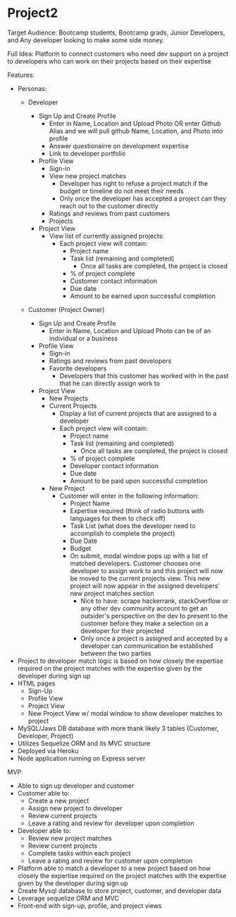 # Project2

Target Audience: Bootcamp students, Bootcamp grads, Junior Developers, and Any developer looking to make some side money.

Full Idea: Platform to connect customers who need dev support on a project to developers who can work on their projects based on their expertise

Features:
* Personas:
  * Developer
    * Sign Up and Create Profile
      * Enter in Name, Location and Upload Photo OR enter Github Alias and we will pull github Name, Location, and Photo into profile
      * Answer questionairre on development expertise
      * Link to developer portfolio
    * Profile View
      * Sign-in
      * View new project matches
        * Developer has right to refuse a project match if the budget or timeline do not meet their needs
        * Only once the developer has accepted a project can they reach out to the customer directly
      * Ratings and reviews from past customers
      * Projects
    * Project View
      * View list of currently assigned projects:
        * Each project view will contain:
          * Project name
          * Task list (remaining and completed)
            * Once all tasks are completed, the project is closed
          * % of project complete
          * Customer contact information
          * Due date
          * Amount to be earned upon successful completion
     
        
   * Customer (Project Owner)
      * Sign Up and Create Profile
        * Enter in Name, Location and Upload Photo can be of an individual or a business
      * Profile View
        * Sign-in
        * Ratings and reviews from past developers
        * Favorite developers
          * Developers that this customer has worked with in the past that he can directly assign work to
      * Project View
        * New Projects
        * Current Projects
          * Display a list of current projects that are assigned to a developer
          * Each project view will contain:
            * Project name
            * Task list (remaining and completed)
              * Once all tasks are completed, the project is closed
            * % of project complete
            * Developer contact information
            * Due date
            * Amount to be paid upon successful completion
        * New Project
          * Customer will enter in the following information:
            * Project Name
            * Expertise required (think of radio buttons with languages for them to check off)
            * Task List (what does the developer need to accomplish to complete the project)
            * Due Date
            * Budget
            * On submit, modal window pops up with a list of matched developers. Customer chooses one developer to assign work to and this project will now be moved to the current projects view. This new project will now appear in the assigned developers' new project matches section
              * Nice to have: scrape hackerrank, stackOverflow or any other dev community account to get an outsider's perspective on the dev to present to the customer before they make a selection on a developer for their projected
              * Only once a project is assigned and accepted by a developer can communication be established between the two parties
* Project to developer match logic is based on how closely the expertise required on the project matches with the expertise given by the developer during sign up
* HTML pages
  * Sign-Up
  * Profile View
  * Project View
  * New Project View w/ modal window to show developer matches to project
* MySQL/Jaws DB database with more thank likely 3 tables (Customer, Developer, Project)
* Utilizes Sequelize ORM and its MVC structure
* Deployed via Heroku
* Node application running on Express server

MVP:
  * Able to sign up developer and customer
  * Customer able to:
    * Create a new project
    * Assign new project to developer
    * Review current projects
    * Leave a rating and review for developer upon completion
  * Developer able to:
    * Review new project matches
    * Review current projects
    * Complete tasks within each project
    * Leave a rating and review for customer upon completion
  * Platform able to match a developer to a new project based on how closely the expertise required on the project matches with the expertise given by the developer during sign up
  * Create Mysql database to store project, customer, and developer data
  * Leverage sequelize ORM and MVC
  * Front-end with sign-up, profile, and project views



           
